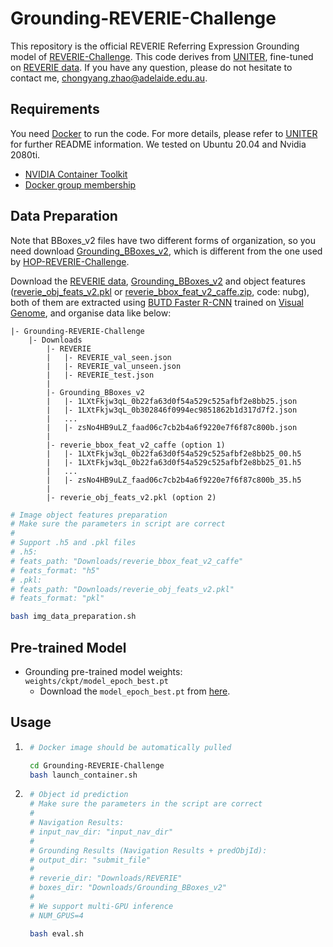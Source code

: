 # Grounding-REVERIE-Challenge
This repository is the official REVERIE Referring Expression Grounding model of [REVERIE-Challenge](https://yuankaiqi.github.io/REVERIE_Challenge/).
This code derives from [UNITER](https://github.com/ChenRocks/UNITER), fine-tuned on [REVERIE data](https://github.com/YuankaiQi/REVERIE/tree/master/tasks/REVERIE/data_v2). If you have any question, please do not hesitate to contact me, chongyang.zhao@adelaide.edu.au.


## Requirements
You need [Docker](https://docs.docker.com/install/linux/docker-ce/ubuntu/) to run the code. For more details, please refer to [UNITER](https://github.com/ChenRocks/UNITER) for further README information.  We tested on Ubuntu 20.04 and Nvidia 2080ti.
  - [NVIDIA Container Toolkit](https://github.com/NVIDIA/nvidia-docker)
  - [Docker group membership](https://docs.docker.com/engine/install/linux-postinstall/)

## Data Preparation
Note that BBoxes_v2 files have two different forms of organization, so you need download [Grounding_BBoxes_v2](https://drive.google.com/drive/folders/1nEaScjwGaIP3r_LtGnheUGqbFBGy1VSt?usp=sharing), which is different from the one used by [HOP-REVERIE-Challenge](https://github.com/YanyuanQiao/HOP-REVERIE-Challenge).

Download the [REVERIE data](https://github.com/YuankaiQi/REVERIE/tree/master/tasks/REVERIE/data_v2), [ Grounding_BBoxes_v2](https://drive.google.com/drive/folders/1nEaScjwGaIP3r_LtGnheUGqbFBGy1VSt?usp=sharing) and object features ([reverie_obj_feats_v2.pkl](https://drive.google.com/file/d/1zwV3QDPUVt7YmBNqTaCdS6v01U4b6p7M/view?usp=sharing) or [reverie_bbox_feat_v2_caffe.zip]( https://pan.baidu.com/s/1hxNypQZLz21RQpMD6yQNag?pwd=nubg), code: nubg), both of them are extracted using [BUTD Faster R-CNN](https://github.com/peteanderson80/bottom-up-attention) trained on [Visual Genome](http://visualgenome.org/), and organise data like below:
```
|- Grounding-REVERIE-Challenge
    |- Downloads
        |- REVERIE
        |   |- REVERIE_val_seen.json
        |   |- REVERIE_val_unseen.json
        |   |- REVERIE_test.json
        |                     
        |- Grounding_BBoxes_v2
        |   |- 1LXtFkjw3qL_0b22fa63d0f54a529c525afbf2e8bb25.json
        |   |- 1LXtFkjw3qL_0b302846f0994ec9851862b1d317d7f2.json
        |   ...           
        |   |- zsNo4HB9uLZ_faad06c7cb2b4a6f9220e7f6f87c800b.json
        |
        |- reverie_bbox_feat_v2_caffe (option 1)
        |   |- 1LXtFkjw3qL_0b22fa63d0f54a529c525afbf2e8bb25_00.h5
        |   |- 1LXtFkjw3qL_0b22fa63d0f54a529c525afbf2e8bb25_01.h5
        |   ...           
        |   |- zsNo4HB9uLZ_faad06c7cb2b4a6f9220e7f6f87c800b_35.h5
        |
        |- reverie_obj_feats_v2.pkl (option 2)
```
```bash
# Image object features preparation
# Make sure the parameters in script are correct
# 
# Support .h5 and .pkl files
# .h5:
# feats_path: "Downloads/reverie_bbox_feat_v2_caffe"
# feats_format: "h5"
# .pkl:
# feats_path: "Downloads/reverie_obj_feats_v2.pkl"
# feats_format: "pkl"

bash img_data_preparation.sh
```

## Pre-trained Model
- Grounding pre-trained model weights: `weights/ckpt/model_epoch_best.pt`
  - Download the `model_epoch_best.pt` from [here](https://drive.google.com/drive/folders/1nEaScjwGaIP3r_LtGnheUGqbFBGy1VSt?usp=sharing).

## Usage
1. ```bash
    # Docker image should be automatically pulled

    cd Grounding-REVERIE-Challenge
    bash launch_container.sh
    ```
2. ```bash
    # Object id prediction 
    # Make sure the parameters in the script are correct
    #
    # Navigation Results:
    # input_nav_dir: "input_nav_dir"
    #
    # Grounding Results (Navigation Results + predObjId):
    # output_dir: "submit_file"
    #
    # reverie_dir: "Downloads/REVERIE"
    # boxes_dir: "Downloads/Grounding_BBoxes_v2"
    #
    # We support multi-GPU inference
    # NUM_GPUS=4

    bash eval.sh
    ```
